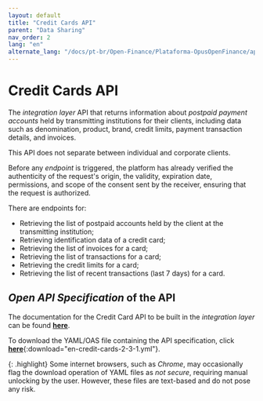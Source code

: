```yaml
---
layout: default
title: "Credit Cards API"
parent: "Data Sharing"
nav_order: 2
lang: "en"
alternate_lang: "/docs/pt-br/Open-Finance/Plataforma-OpusOpenFinance/apis/Cartão-de-Credito/"
---
```


# Credit Cards API

The *integration layer* API that returns information about *postpaid payment accounts* held by transmitting institutions for their clients, including data such as denomination, product, brand, credit limits, payment transaction details, and invoices.

This API does not separate between individual and corporate clients.

Before any *endpoint* is triggered, the platform has already verified the authenticity of the request's origin, the validity, expiration date, permissions, and scope of the consent sent by the receiver, ensuring that the request is authorized.

There are endpoints for:

- Retrieving the list of postpaid accounts held by the client at the transmitting institution;
- Retrieving identification data of a credit card;
- Retrieving the list of invoices for a card;
- Retrieving the list of transactions for a card;
- Retrieving the credit limits for a card;
- Retrieving the list of recent transactions (last 7 days) for a card.

## *Open API Specification* of the API

The documentation for the Credit Card API to be built in the *integration layer* can be found [**here**][API-Cartão-de-crédito].

To download the YAML/OAS file containing the API specification, click [**here**](en-credit-cards-2-3-1.yml){:download="en-credit-cards-2-3-1.yml"}.

{: .highlight}
Some internet browsers, such as *Chrome*, may occasionally flag the download operation of YAML files as *not secure*, requiring manual unlocking by the user. However, these files are text-based and do not pose any risk.

[API-Cartão-de-crédito]: ../../../../swagger-ui/index.html?api=en-Cartão-de-crédito
